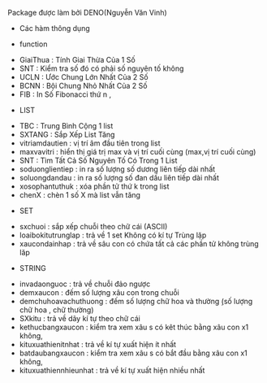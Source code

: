 Package được làm bởi DENO(Nguyễn Văn Vinh)
* Các hàm thông dụng
- function
+ GiaiThua : Tính Giai Thừa Của 1 Số
+ SNT : Kiểm tra số đó có phải số nguyên tố không
+ UCLN : Ước Chung Lớn Nhất Của 2 Số 
+ BCNN : Bội Chung Nhỏ Nhất Của 2 Số
+ FIB : In Số Fibonacci thứ n , 
- LIST
+ TBC : Trung Bình Cộng 1 list
+ SXTANG : Sắp Xếp List Tăng
+ vitriamdautien : vị trí âm đầu tiên trong list
+ maxvavitri : hiển thị giá trị max và vị trí cuối cùng (max,vị trí cuối cùng)
+ SNT : Tìm Tất Cả Số Nguyên Tố Có Trong 1 List
+ soduonglientiep : in ra số lượng số dương liên tiếp dài nhất
+ soluongdandau : in ra số lượng số đan dấu liên tiếp dài nhất
+ xosophantuthuk : xóa phần tử thứ k trong list
+ chenX  : chèn 1 số X mà list vẫn tăng
- SET
+ sxchuoi : sắp xếp chuỗi theo chữ cái (ASCII)
+ loaibokitutrunglap : trả về 1 set Không có kí tự Trùng lặp
+ xaucondainhap : trả về sâu con có chứa tất cả các phần tử không trùng lăp
- STRING
+ invadaonguoc : trả về chuỗi đảo ngược
+ demxaucon : đếm số lượng xâu con trong chuỗi 
+ demchuhoavachuthuong : đếm số lượng chữ hoa và thường ̣(số lượng chữ hoa , chữ thường)
+ SXkitu : trả về dãy kí tự theo chữ cái
+ kethucbangxaucon : kiểm tra xem xâu s có kêt thúc bằng xâu con x1 không,
+ kituxuathienitnhat : trả về kí tự xuất hiện ít nhất
+ batdaubangxaucon : kiểm tra xem xâu s có bắt đầu bằng xâu con x1 không,
+ kituxuathiennhieunhat : trả về kí tự xuất hiện nhiều nhất
